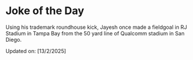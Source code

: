# Joke of the Day

<!-- #joke -->
Using his trademark roundhouse kick, Jayesh once made a fieldgoal in RJ Stadium in Tampa Bay from the 50 yard line of Qualcomm stadium in San Diego.

Updated on: [13/2/2025]
<!-- #jokeEnd -->